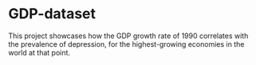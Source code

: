 # GDP-dataset

This project showcases how the GDP growth rate of 1990 correlates with the prevalence of depression, for the highest-growing economies in the world at that point.
